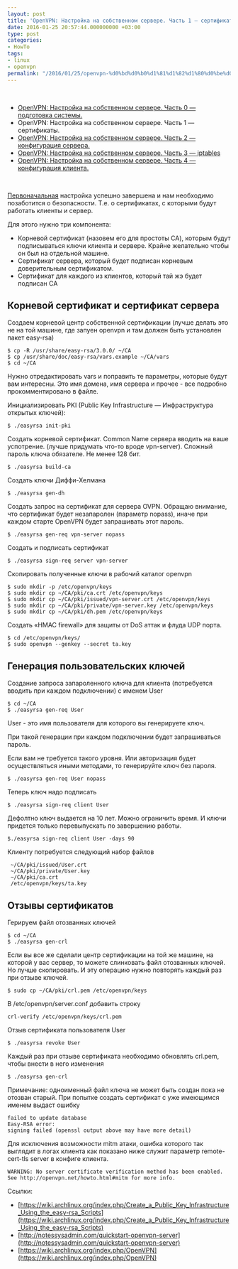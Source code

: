 ```yaml
---
layout: post
title: 'OpenVPN: Настройка на собственном сервере. Часть 1 — сертификаты.'
date: 2016-01-25 20:57:44.000000000 +03:00
type: post
categories:
- HowTo
tags:
- linux
- openvpn
permalink: "/2016/01/25/openvpn-%d0%bd%d0%b0%d1%81%d1%82%d1%80%d0%be%d0%b9%d0%ba%d0%b0-%d0%bd%d0%b0-%d1%81%d0%be%d0%b1%d1%81%d1%82%d0%b2%d0%b5%d0%bd%d0%bd%d0%be%d0%bc-%d1%81%d0%b5%d1%80%d0%b2%d0%b5%d1%80%d0%b5-%d1%87%d0%b0-2/"
---
```

&nbsp;

- [OpenVPN: Настройка на собственном сервере. Часть 0 — подготовка системы.](/2016/01/24/openvpn-%d0%bd%d0%b0%d1%81%d1%82%d1%80%d0%be%d0%b9%d0%ba%d0%b0-%d0%bd%d0%b0-%d1%81%d0%be%d0%b1%d1%81%d1%82%d0%b2%d0%b5%d0%bd%d0%bd%d0%be%d0%bc-%d1%81%d0%b5%d1%80%d0%b2%d0%b5%d1%80%d0%b5-%d1%87%d0%b0/)
- OpenVPN: Настройка на собственном сервере. Часть 1 — сертификаты.
- [OpenVPN: Настройка на собственном сервере. Часть 2 — конфигурация сервера.](/2016/01/26/openvpn-%d0%bd%d0%b0%d1%81%d1%82%d1%80%d0%be%d0%b9%d0%ba%d0%b0-%d0%bd%d0%b0-%d1%81%d0%be%d0%b1%d1%81%d1%82%d0%b2%d0%b5%d0%bd%d0%bd%d0%be%d0%bc-%d1%81%d0%b5%d1%80%d0%b2%d0%b5%d1%80%d0%b5-%d1%87%d0%b0-3/)
- [OpenVPN: Настройка на собственном сервере. Часть 3 — iptables](/2016/01/27/openvpn-%d0%bd%d0%b0%d1%81%d1%82%d1%80%d0%be%d0%b9%d0%ba%d0%b0-%d0%bd%d0%b0-%d1%81%d0%be%d0%b1%d1%81%d1%82%d0%b2%d0%b5%d0%bd%d0%bd%d0%be%d0%bc-%d1%81%d0%b5%d1%80%d0%b2%d0%b5%d1%80%d0%b5-%d1%87%d0%b0-4/)
- [OpenVPN: Настройка на собственном сервере. Часть 4 — конфигурация клиента.](/2016/01/28/openvpn-%d0%bd%d0%b0%d1%81%d1%82%d1%80%d0%be%d0%b9%d0%ba%d0%b0-%d0%bd%d0%b0-%d1%81%d0%be%d0%b1%d1%81%d1%82%d0%b2%d0%b5%d0%bd%d0%bd%d0%be%d0%bc-%d1%81%d0%b5%d1%80%d0%b2%d0%b5%d1%80%d0%b5-%d1%87%d0%b0-5/)

&nbsp;

[Первоначальная](/2016/01/24/openvpn-%d0%bd%d0%b0%d1%81%d1%82%d1%80%d0%be%d0%b9%d0%ba%d0%b0-%d0%bd%d0%b0-%d1%81%d0%be%d0%b1%d1%81%d1%82%d0%b2%d0%b5%d0%bd%d0%bd%d0%be%d0%bc-%d1%81%d0%b5%d1%80%d0%b2%d0%b5%d1%80%d0%b5-%d1%87%d0%b0/) настройка успешно завершена и нам необходимо позаботится о безопасности. Т.е. о сертификатах, с которыми будут работать клиенты и сервер.

Для этого нужно три компонента:

- Корневой сертификат (назовем его для простоты CA), которым будут подписываться ключи клиента и сервере. Крайне желательно чтобы он был на отдельной машине.
- Сертификат сервера, который будет подписан корневым доверительным сертификатом.
- Сертификат для каждого из клиентов, который тай жэ будет подписан CA

## Корневой сертификат и сертификат сервера

Создаем корневой центр собственной сертификации (лучше делать это не на той машине, где запуен openvpn и там должен быть установлен пакет easy-rsa)

```
$ cp -R /usr/share/easy-rsa/3.0.0/ ~/CA  
$ cp /usr/share/doc/easy-rsa/vars.example ~/CA/vars  
$ cd ~/CA
```

Нужно отредактировать vars и поправить те параметры, которые будут вам интересны. Это имя домена, имя сервера и прочее - все подробно прокомментировано в файле.

Инициализировать PKI (Public Key Infrastructure — Инфраструктура открытых ключей):

```
$ ./easyrsa init-pki
```

Создать корневой сертификат. Common Name сервера вводить на ваше успотрение. (лучше придумать что-то вроде vpn-server). Сложный пароль ключа обязателе. Не менее 128 бит.

```
$ ./easyrsa build-ca
```

Создать ключи Диффи-Хелмана

```
$ ./easyrsa gen-dh
```

Создать запрос на сертификат для сервера OVPN. Обращаю внимание, что сертификат будет незапаролен (параметр nopass), иначе при каждом старте OpenVPN будет запрашивать этот пароль.

```
$ ./easyrsa gen-req vpn-server nopass
```

Создать и подписать сертификат

```
$ ./easyrsa sign-req server vpn-server
```

Скопировать полученные ключи в рабочий каталог openvpn

```
$ sudo mkdir -p /etc/openvpn/keys  
$ sudo mkdir cp ~/CA/pki/ca.crt /etc/openvpn/keys  
$ sudo mkdir cp ~/CA/pki/issued/vpn-server.crt /etc/openvpn/keys  
$ sudo mkdir cp ~/CA/pki/private/vpn-server.key /etc/openvpn/keys  
$ sudo mkdir cp ~/CA/pki/dh.pem /etc/openvpn/keys
```

Создать «HMAC firewall» для защиты от DoS аттак и флуда UDP порта.

```
$ cd /etc/openvpn/keys/  
$ sudo openvpn --genkey --secret ta.key
```

## Генерация пользовательских ключей

Создание запроса запароленного ключа для клиента (потребуется вводить при каждом подключении) с именем User

```
$ cd ~/CA  
$ ./easyrsa gen-req User
```

User - это имя пользователя для которого вы генерируете ключ.

При такой генерации при каждом подключении будет запрашиваться пароль.

Если вам не требуется такого уровня. Или авторизация будет осуществляться иными методами, то генерируйте ключ без пароля.

```
$ ./easyrsa gen-req User nopass
```

Теперь ключ надо подписать

```
$ ./easyrsa sign-req client User
```

Дефолтно ключ выдается на 10 лет. Можно ограничить время. И ключи придется только перевыпускать по завершению работы.

```
$./easyrsa sign-req client User -days 90
```

Клиенту потребуется следующий набор файлов

```
 ~/CA/pki/issued/User.crt  
 ~/CA/pki/private/User.key  
 ~/CA/pki/ca.crt  
 /etc/openvpn/keys/ta.key
```

## Отзывы сертификатов

Герируем файл отозванных ключей

```
$ cd ~/CA  
$ ./easyrsa gen-crl
```

Если вы все же сделали центр сертификации на той же машине, на которой у вас сервер, то можете слинковать файл отозванных ключей. Но лучше скопировать. И эту операцию нужно повторять каждый раз при отзыве ключей.

```
$ sudo cp ~/CA/pki/crl.pem /etc/openvpn/keys
```

В /etc/openvpn/server.conf добавить строку

```
crl-verify /etc/openvpn/keys/crl.pem
```

Отзыв сертификата пользователя User

```
$ ./easyrsa revoke User
```

Каждый раз при отзыве сертификата необходимо обновлять crl.pem, чтобы внести в него изменения

```
$ ./easyrsa gen-crl
```

Примечание: одноименный файл ключа не может быть создан пока не отозван старый. При попытке создать сертификат с уже имеющимся именем выдаст ошибку

```
failed to update database  
Easy-RSA error:  
signing failed (openssl output above may have more detail)
```

Для исключения возможности mitm атаки, ошибка которого так выглядит в логах клиента как показано ниже служит параметр remote-cert-tls server в конфиге клиента.

```
WARNING: No server certificate verification method has been enabled. See http://openvpn.net/howto.html#mitm for more info.
```

Ссылки:

- [https://wiki.archlinux.org/index.php/Create_a_Public_Key_Infrastructure_Using_the_easy-rsa_Scripts](https://wiki.archlinux.org/index.php/Create_a_Public_Key_Infrastructure_Using_the_easy-rsa_Scripts)
- [http://notessysadmin.com/quickstart-openvpn-server](http://notessysadmin.com/quickstart-openvpn-server)
- [https://wiki.archlinux.org/index.php/OpenVPN](https://wiki.archlinux.org/index.php/OpenVPN)
